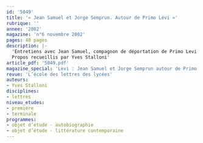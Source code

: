 ```yaml
---
id: '5049'
title: '« Jean Samuel et Jorge Semprun. Autour de Primo Levi »'
rubrique: ''
annee: '2002'
magazine: 'n°6 novembre 2002'
pages: 48 pages
description: |-
  'Entretiens avec Jean Samuel, compagnon de déportation de Primo Levi à Auschwitz, et Jorge Semprun, dont l’œuvre est traversée par une réflexion sur sa détention à Buchenwald
  Propos recueillis par Yves Stalloni'
article_pdf: '5049.pdf'
magazine_special: 'Levi : Jean Samuel et Jorge Semprun autour de Primo Levi'
revue: 'L’école des lettres des lycées'
auteurs:
- Yves Stalloni
disciplines:
- lettres
niveau_etudes:
- première
- terminale
programmes:
- objet d’étude - autobiographie
- objet d’étude - littérature contemporaine
---
```

